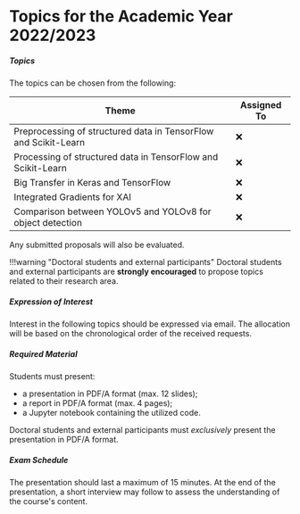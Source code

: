 # Topics for the Academic Year 2022/2023

##### Topics

The topics can be chosen from the following:

| Theme | Assigned To |
| ----- | ----------- |
| Preprocessing of structured data in TensorFlow and Scikit-Learn | :x: |
| Processing of structured data in TensorFlow and Scikit-Learn | :x: |
| Big Transfer in Keras and TensorFlow | :x: |
| Integrated Gradients for XAI | :x: |
| Comparison between YOLOv5 and YOLOv8 for object detection | :x: |

Any submitted proposals will also be evaluated.

!!!warning "Doctoral students and external participants"
    Doctoral students and external participants are **strongly encouraged** to propose topics related to their research area.

##### Expression of Interest

Interest in the following topics should be expressed via email. The allocation will be based on the chronological order of the received requests.

##### Required Material

Students must present:

* a presentation in PDF/A format (max. 12 slides);
* a report in PDF/A format (max. 4 pages);
* a Jupyter notebook containing the utilized code.

Doctoral students and external participants must *exclusively* present the presentation in PDF/A format.

##### Exam Schedule

The presentation should last a maximum of 15 minutes. At the end of the presentation, a short interview may follow to assess the understanding of the course's content.